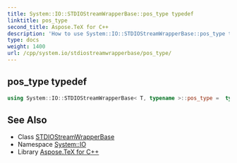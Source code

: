 ```yaml
---
title: System::IO::STDIOStreamWrapperBase::pos_type typedef
linktitle: pos_type
second_title: Aspose.TeX for C++
description: 'How to use System::IO::STDIOStreamWrapperBase::pos_type typedef of System::IO::STDIOStreamWrapperBase class in C++.'
type: docs
weight: 1400
url: /cpp/system.io/stdiostreamwrapperbase/pos_type/
---
```

## pos_type typedef




```cpp
using System::IO::STDIOStreamWrapperBase< T, typename >::pos_type =  typename T::pos_type
```

## See Also

* Class [STDIOStreamWrapperBase](../)
* Namespace [System::IO](../../)
* Library [Aspose.TeX for C++](../../../)
